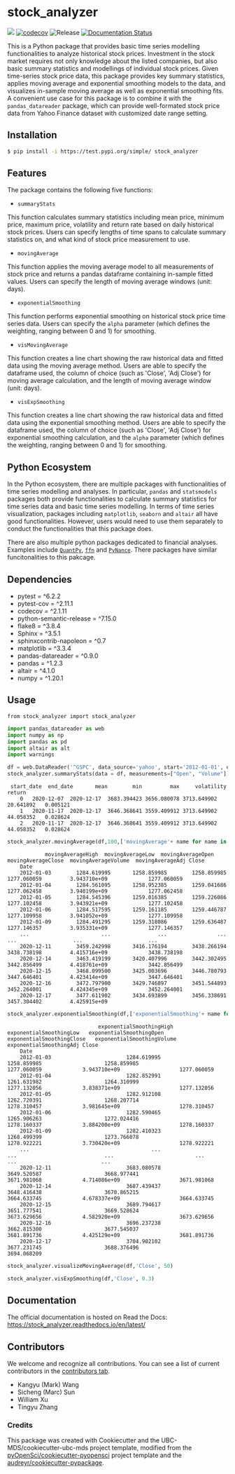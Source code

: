 # stock_analyzer

![](https://github.com/UBC-MDS/stock_analyzer/workflows/build/badge.svg) [![codecov](https://codecov.io/gh/UBC-MDS/stock_analyzer/branch/main/graph/badge.svg)](https://codecov.io/gh/UBC-MDS/stock_analyzer) ![Release](https://github.com/UBC-MDS/stock_analyzer/workflows/Release/badge.svg) [![Documentation Status](https://readthedocs.org/projects/stock_analyzer/badge/?version=latest)](https://stock_analyzer.readthedocs.io/en/latest/?badge=latest)

This is a Python package that provides basic time series modelling functionalities to analyze historical stock prices. Investment in the stock market requires not only knowledge about the listed companies, but also basic summary statistics and modellings of individual stock prices. Given time-series stock price data, this package provides key summary statistics, applies moving average and exponential smoothing models to the data, and visualizes in-sample moving average as well as exponential smoothing fits. A convenient use case for this package is to combine it with the `pandas_datareader` package, which can provide well-formated stock price data from Yahoo Finance dataset with customized date range setting.

## Installation

```bash
$ pip install -i https://test.pypi.org/simple/ stock_analyzer
```

## Features

The package contains the following five functions:

- `summaryStats`

This function calculates summary statistics including mean price, minimum price, maximum price, volatility and return rate based on daily historical stock prices.
Users can specify lengths of time spans to calculate summary statistics on, and what kind of stock price measurement to use.

- `movingAverage`

This function applies the moving average model to all measurements of stock price and returns a pandas dataframe containing in-sample fitted values. Users can specify the length of moving average windows (unit: days).

- `exponentialSmoothing`

This function performs exponential smoothing on historical stock price time series data. Users can specify the `alpha` parameter (which defines the weighting, ranging between 0 and 1) for smoothing.

- `visMovingAverage`

This function creates a line chart showing the raw historical data and fitted data using the moving average method. Users are able to specify the dataframe used, the column of choice (such as 'Close', 'Adj Close') for moving average calculation, and the length of moving average window (unit: days).

- `visExpSmoothing`

This function creates a line chart showing the raw historical data and fitted data using the exponential smoothing method. Users are able to specify the dataframe used, the column of choice (such as 'Close', 'Adj Close') for exponential smoothing calculation, and the `alpha` parameter (which defines the weighting, ranging between 0 and 1) for smoothing.

## Python Ecosystem

In the Python ecosystem, there are multiple packages with functionalities of time series modelling and analyses. In particular, `pandas` and `statsmodels` packages both provide functionalities to calculate summary statistics for time series data and basic time series modelling. In terms of time series visualization, packages including `matplotlib`, `seaborn` and `altair` all have good functionalities. However, users would need to use them separately to conduct the functionalities that this package does.

There are also multiple python packages dedicated to financial analyses. Examples include [`QuantPy`](https://github.com/jsmidt/QuantPy), [`ffn`](https://github.com/pmorissette/ffn) and [`PyNance`](http://pynance.net/). There packages have similar funcitonalities to this pakcage.

## Dependencies

- pytest = \^6.2.2
- pytest-cov = \^2.11.1
- codecov = \^2.1.11
- python-semantic-release = \^7.15.0
- flake8 = \^3.8.4
- Sphinx = \^3.5.1
- sphinxcontrib-napoleon = \^0.7
- matplotlib = \^3.3.4
- pandas-datareader = \^0.9.0
- pandas = \^1.2.3
- altair = \^4.1.0
- numpy = \^1.20.1

## Usage

`from stock_analyzer import stock_analyzer` 
```Python
import pandas_datareader as web
import numpy as np
import pandas as pd
import altair as alt
import warnings
```

```Python
df = web.DataReader('^GSPC', data_source='yahoo', start='2012-01-01', end='2020-12-17')
stock_analyzer.summaryStats(data = df, measurements=["Open", "Volume"])
```

```
 start_date	 end_date	    mean	    min	        max	    volatility	 return
    0	2020-12-07	2020-12-17	3683.394423	3656.080078	3713.649902	20.641892	0.005121
    1	2020-11-17	2020-12-17	3646.368641	3559.409912	3713.649902	44.058352	0.028624
    2	2020-11-17	2020-12-17	3646.368641	3559.409912	3713.649902	44.058352	0.028624
```

```Python
stock_analyzer.movingAverage(df,100,['movingAverage'+ name for name in df.columns])
```

```
            movingAverageHigh  movingAverageLow  movingAverageOpen  movingAverageClose  movingAverageVolume  movingAverageAdj Close
    Date
    2012-01-03        1284.619995       1258.859985        1258.859985         1277.060059         3.943710e+09             1277.060059
    2012-01-04        1284.561095       1258.952385        1259.041686         1277.062458         3.940199e+09             1277.062458
    2012-01-05        1284.545396       1259.016385        1259.226086         1277.102458         3.943921e+09             1277.102458
    2012-01-06        1284.517595       1259.161185        1259.446787         1277.109958         3.941052e+09             1277.109958
    2012-01-09        1284.491295       1259.318086        1259.636487         1277.146357         3.935331e+09             1277.146357
    ...                       ...               ...                ...                 ...                  ...                     ...
    2020-12-11        3459.242998       3416.176194        3438.266194         3438.738198         4.415716e+09             3438.738198
    2020-12-14        3463.419199       3420.407996        3442.302495         3442.856499         4.418761e+09             3442.856499
    2020-12-15        3468.099500       3425.003696        3446.780793         3447.646401         4.423414e+09             3447.646401
    2020-12-16        3472.797900       3429.746897        3451.544893         3452.264001         4.424345e+09             3452.264001
    2020-12-17        3477.611902       3434.693899        3456.338691         3457.304402         4.425915e+09 
```
```Python
stock_analyzer.exponentialSmoothing(df,['exponentialSmoothing'+ name for name in df.columns])
```

```
                             exponentialSmoothingHigh exponentialSmoothingLow	exponentialSmoothingOpen	exponentialSmoothingClose	exponentialSmoothingVolume	exponentialSmoothingAdj Close
    Date						
    2012-01-03	                      1284.619995	         1258.859985	                1258.859985	                 1277.060059	         3.943710e+09	                1277.060059
    2012-01-04	                      1282.852991	         1261.631982	                1264.310999	                 1277.132056	         3.838371e+09	                1277.132056
    2012-01-05	                      1282.912108	         1262.720391	                1268.207714	                 1278.310457	         3.981645e+09	                1278.310457
    2012-01-06	                      1282.590465	         1265.906263	                1272.024416	                 1278.160337	         3.884200e+09	                1278.160337
    2012-01-09	                      1282.410323	         1268.499399	                1273.766078	                 1278.922221	         3.730420e+09	                1278.922221
    ...	                                      ...	                 ...	                        ...	                         ...	                  ...	                        ...
    2020-12-11	                      3683.080578	         3649.520587	                3668.977441	                 3671.981068	         4.714086e+09	                3671.981068
    2020-12-14	                      3687.439437	         3648.416438	                3670.865215	                 3664.633745	         4.678337e+09	                3664.633745
    2020-12-15	                      3689.794617	         3651.777541	                3669.528624	                 3673.629656	         4.582920e+09	                3673.629656
    2020-12-16	                      3696.237238	         3662.815300	                3677.545037	                 3681.891736	         4.425129e+09	                3681.891736
    2020-12-17	                      3704.902102	         3677.231745	                3688.376496	                 3694.068209

```


```Python
stock_analyzer.visualizeMovingAverage(df,'Close', 50)
```

```Python
stock_analyzer.visExpSmoothing(df,'Close', 0.3)
```

## Documentation

The official documentation is hosted on Read the Docs: https://stock_analyzer.readthedocs.io/en/latest/

## Contributors

We welcome and recognize all contributions. You can see a list of current contributors in the [contributors tab](https://github.com/UBC-MDS/stock_analyzer/graphs/contributors).

- Kangyu (Mark) Wang 
- Sicheng (Marc) Sun
- William Xu 
- Tingyu Zhang

### Credits

This package was created with Cookiecutter and the UBC-MDS/cookiecutter-ubc-mds project template, modified from the [pyOpenSci/cookiecutter-pyopensci](https://github.com/pyOpenSci/cookiecutter-pyopensci) project template and the [audreyr/cookiecutter-pypackage](https://github.com/audreyr/cookiecutter-pypackage).
